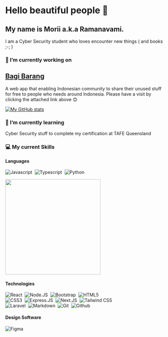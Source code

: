 # Hello beautiful people 👋

## My name is <b>Morii</b> a.k.a <b>Ramanavami</b>. 
<p>I am a Cyber Security student who loves encounter new things  ( and books ;-; )</p> 

### 🔭 I’m currently working on
## [Bagi Barang](https://morii.works)
<p>A web app that enabling Indonesian community to share their unused stuff for free to people who needs around Indonesia. Please have a visit by clicking the attached link above 😊</p>

[![My GitHub stats](https://github-readme-stats.vercel.app/api?username=moriishika)](https://github.com/anuraghazra/github-readme-stats)


### 🌱 I’m currently learning
Cyber Security stuff to complete my certification at TAFE Queensland 

### 💻 My current Skills
#### Languages 
![Javascript](https://img.shields.io/badge/-Javascript-2f1a47?style=flat&logo=javascript)&nbsp;
![Typescript](https://img.shields.io/badge/-Typescript-2f1a47?style=flat&logo=typescript)&nbsp;
![Python](https://img.shields.io/badge/-Python-2f1a47?style=flat&logo=Python)&nbsp;


<img src="https://github-readme-stats.vercel.app/api/top-langs/?username=moriishika&langs_count=10" align="" width="300px">

#### Technologies
![React](https://img.shields.io/badge/-React-2f1a47?style=flat&logo=react)&nbsp;
![Node.JS](https://img.shields.io/badge/-Node.JS-2f1a47?style=flat&logo=node.js)&nbsp;
![Bootstrap](https://img.shields.io/badge/-Bootstrap-2f1a47?style=flat&logo=bootstrap)&nbsp;
![HTML5](https://img.shields.io/badge/-HTML5-2f1a47?style=flat&logo=html5)&nbsp;  
![CSS3](https://img.shields.io/badge/-CSS3-2f1a47?style=flat&logo=css3&logoColor=039be5)&nbsp;
![Express.JS](https://img.shields.io/badge/-Express-2f1a47?style=flat&logo=express)&nbsp;
![Next.JS](https://img.shields.io/badge/-Next.JS-2f1a47?style=flat&logo=next.js)&nbsp;
![Tailwind CSS](https://img.shields.io/badge/-Tailwind%20CSS-2f1a47?style=flat&logo=tailwindcss)&nbsp;  
![Laravel](https://img.shields.io/badge/-Laravel-2f1a47?style=flat&logo=Laravel)&nbsp;
![Markdown](https://img.shields.io/badge/-Markdown-2f1a47?style=flat&logo=markdown)&nbsp;
![Git](https://img.shields.io/badge/-Git-2f1a47?style=flat&logo=git)&nbsp;
![Github](https://img.shields.io/badge/-Github-2f1a47?style=flat&logo=github)&nbsp;



#### Design Software
![Figma](https://img.shields.io/badge/-Figma-2f1a47?style=flat&logo=figma)&nbsp;

